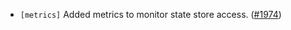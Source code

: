 - `[metrics]` Added metrics to monitor state store access. ([\#1974](https://github.com/cometbft/cometbft/pull/1974))
